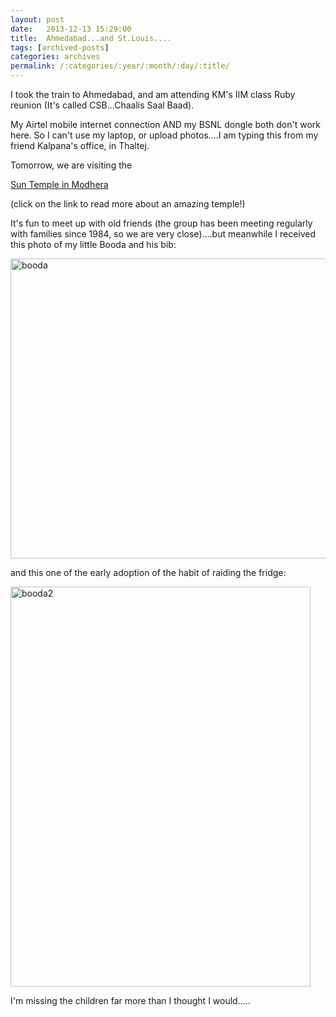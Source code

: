 ```yaml
---
layout: post
date:	2013-12-13 15:29:00
title:  Ahmedabad...and St.Louis....
tags: [archived-posts]
categories: archives
permalink: /:categories/:year/:month/:day/:title/
---
```

I took the train to Ahmedabad, and am attending KM's IIM class Ruby reunion (It's called CSB...Chaalis Saal Baad). 

My Airtel mobile internet connection AND my BSNL dongle both don't work here. So I can't use my laptop, or upload photos....I am typing this from my friend Kalpana's office, in Thaltej.

Tomorrow, we are visiting the 

<a href="http://en.wikipedia.org/wiki/Sun_Temple,_Modhera"> Sun Temple in Modhera </a>

(click on the link to read more about an amazing temple!)

It's fun to meet up with old friends (the group has been meeting regularly with families since 1984, so we are very close)....but meanwhile I received this photo of my little Booda and his bib:


<a href="http://www.flickr.com/photos/86494503@N00/11350767283/" title="booda by mohandep, on Flickr"><img src="http://farm6.staticflickr.com/5526/11350767283_b1fd72738a_z.jpg" width="640" height="480" alt="booda"></a>

and this one of the early adoption of the habit of raiding the fridge:


<a href="http://www.flickr.com/photos/86494503@N00/11350713734/" title="booda2 by mohandep, on Flickr"><img src="http://farm6.staticflickr.com/5488/11350713734_5135b65fcf_z.jpg" width="480" height="640" alt="booda2"></a>


I'm missing the children far more than I thought I would.....
